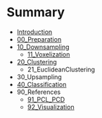 # Summary

* [Introduction](README.md)
* [00\_Preparation](00preparation.md)
* [10\_Downsampling](10downsampling.md)
  * [11\_Voxelization](10downsampling/11voxelization.md)
* [20\_Clustering](20clustering.md)
  * 21\_EuclideanClustering
* 30\_Upsampling
* [40\_Classification](40classification.md)
* 90\_References
  * [91\_PCL\_PCD](91pcl.md)
  * [92\_Visualization](92visualization.md)

